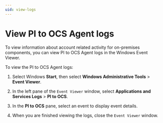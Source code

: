 ```yaml
---
uid: view-logs
---
```


# View PI to OCS Agent logs

To view information about account related activity for on-premises components, you can view PI to OCS Agent logs in the Windows Event Viewer. <!-- AF 11/16/21 This intro doesn't seem quite right. -->

To view the PI to OCS Agent logs:

1. Select Windows **Start**, then select **Windows Administrative Tools** > **Event Viewer**.
 
1. In the left pane of the `Event Viewer` window, select **Applications and Services Logs** > **PI to OCS**.

1. In the **PI to OCS** pane, select an event to display event details.

1. When you are finished viewing the logs, close the `Event Viewer` window.
